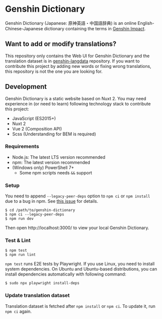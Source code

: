 # Genshin Dictionary

Genshin Dictionary (Japanese: 原神英語・中国語辞典) is an online English-Chinese-Japanese dictionary containing the terms in [Genshin Impact](https://genshin.hoyoverse.com/).

## Want to add or modify translations?

This repository only contains the Web UI for Genshin Dictionary and the translation dataset is in [genshin-langdata](https://github.com/xicri/genshin-langdata) repository.
If you want to contribute this project by adding new words or fixing wrong translations, this repository is not the one you are looking for.

## Development

Genshin Dictionary is a static website based on Nuxt 2.
You may need experience in (or need to learn) following technology stack to contribute this project:

- JavaScript (ES2015+)
- Nuxt 2
- Vue 2 (Composition API)
- Scss (Understanding for BEM is required)

### Requirements

- Node.js: The latest LTS version recommended
- npm: The latest version recommended
- (Windows only) PowerShell 7+
  - Some npm scripts needs `&&` support

### Setup

You need to append `--legacy-peer-deps` option to `npm ci` or `npm install` due to a bug in npm. See [this issue](https://github.com/vuejs/pinia/issues/853) for details.

```shell
$ cd /path/to/genshin-dictionary
$ npm ci --legacy-peer-deps
$ npm run dev
```

Then open http://localhost:3000/ to view your local Genshin Dictionary.

### Test & Lint

```shell
$ npm test
$ npm run lint
```

`npm test` runs E2E tests by Playwright.
If you use Linux, you need to install system dependencies.
On Ubuntu and Ubuntu-based distributions, you can install dependencies automatically with following command:

```shell
$ sudo npx playwright install-deps
```

### Update translation dataset

Translation dataset is fetched after `npm install` or `npm ci`. To update it, run `npm ci` again.
